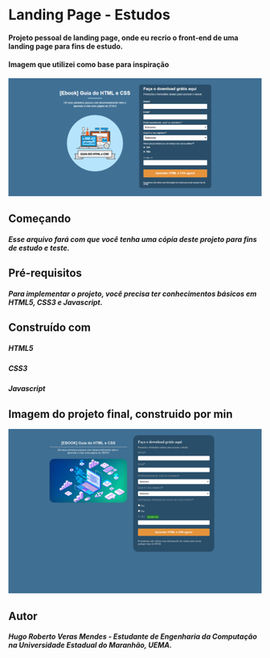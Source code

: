 # Landing Page - Estudos
#### Projeto pessoal de landing page, onde eu recrio o front-end de uma landing page para fins de estudo.

#### Imagem que utilizei como base para inspiração
![Imagem do projeto final](https://github.com/HugoMendess/Landing-Page/blob/master/img/Imagem-modelo-projeto.png)

## Começando
##### Esse arquivo fará com que você tenha uma cópia deste projeto para fins de estudo e teste.

## Pré-requisitos
##### Para implementar o projeto, você precisa ter conhecimentos básicos em HTML5, CSS3 e Javascript.

## Construído com
##### HTML5
##### CSS3 
##### Javascript

## Imagem do projeto final, construido por min
![Imagem do projeto final](https://github.com/HugoMendess/Landing-Page/blob/master/img/Projeto-Final.jpg)

## Autor
##### Hugo Roberto Veras Mendes - Estudante de Engenharia da Computação na Universidade Estadual do Maranhão, UEMA.
